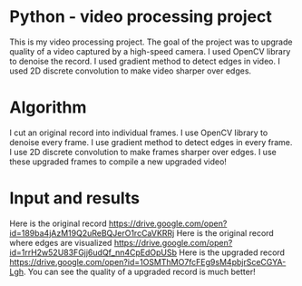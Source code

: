 # Python - video processing project

This is my video processing project.
The goal of the project was to upgrade quality of a video captured by a high-speed camera.
I used OpenCV library to denoise the record.
I used gradient method to detect edges in video.
I used 2D discrete convolution to make video sharper over edges.

# Algorithm
I cut an original record into individual frames.
I use OpenCV library to denoise every frame.
I use gradient method to detect edges in every frame.
I use 2D discrete convolution to make frames sharper over edges.
I use these upgraded frames to compile a new upgraded video!

# Input and results
Here is the original record https://drive.google.com/open?id=189ba4jAzM19Q2uReBQJerO1rcCaVKRRj
Here is the original record where edges are visualized https://drive.google.com/open?id=1rrH2w52U83FGjj6udQf_nn4CpEdOpUSb
Here is the upgraded record https://drive.google.com/open?id=1OSMThMO7fcFEg9sM4pbjrSceCGYA-Lgh. 
You can see the quality of a upgraded record is much better!
